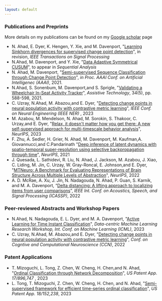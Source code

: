 ```yaml
---
layout: default
---
```


### Publications and Preprints

More details on my publications can be found on my [Google scholar](https://scholar.google.com/citations?hl=en&user=Z-UiPTQAAAAJ) page

- N. Ahad, E. Dyer, K. Hengen, Y. Xie, and M. Davenport, "[Learning Sinkhorn divergences for supervised change point detection](https://arxiv.org/pdf/2202.04000.pdf)",  in revision,  *IEEE Transactions on Signal Processing* 
- N.Ahad, M. Davenport, and Y. Xie, "[Data Adaptive Symmetrical CUSUM](https://arxiv.org/pdf/2210.17353)", to appear in *Sequential Analysis*
- N. Ahad, M. Davenport, "[Semi-supervised Sequence Classification through Change Point Detection](https://ojs.aaai.org/index.php/AAAI/article/view/16814)", *in Proc. AAAI Conf. on Artificial Intelligenec (AAAI)*, 2021.
- N.Ahad, S. Sonenbum, M. Davenport,and S. Sprigle, "[Validating a Wheelchair In-Seat Activity Tracker](https://mdav.ece.gatech.edu/publications/asds-at-2021.pdf)", *Assistive Technology*, 34(5), pp. 588-598, 2021.
- C. Uzray, N.Ahad, M. Abazou,and E. Dyer, "[Detecting change points in neural population activity with contrastive metric
learning](https://ieeexplore.ieee.org/document/10123821)", *IEEE Conf. on Neural Engineering (IEEE NER)* , 2023
- M. Azabou, M. Mendelson, N. Ahad, M. Sorokin, S. Thakoor, C. Urzay,and E. Dyer, "[Relax, it doesn't matter how you get there: A new self-supervised approach for multi-timescale behavior analysis](https://arxiv.org/pdf/2303.08811.pdf)", *NeurIPS*, 2023
- F. Zhu, A. Sedler, H. Grier, N. Ahad, M. Davenport, M. Kaufman,A. Giovannucci,and C.Pandarinath "[Deep inference of
latent dynamics with spatio-temporal super-resolution using selective backpropagation through time](https://proceedings.neurips.cc/paper/2021/file/1325cdae3b6f0f91a1b629307bf2d498-Paper.pdf)", *NeurIPS*, 2021
- J. Quesada, L. Sathidevi, R. Liu, N. Ahad, J. Jackson, M. Azabou, J. Xiao, C. Liding, M. Jin, C. Urzay, W. Gray-Roncal, E. Johnson,and E. Dyer, "[MTNeuro: A Benchmark for Evaluating Representations of Brain Structure Across Multiple Levels of Abstraction](https://proceedings.neurips.cc/paper_files/paper/2022/hash/22fb65e39d318c4b5b56fbe9cb082e3f-Abstract-Datasets_and_Benchmarks.html)", *NeurIPS*, 2022
- A. D. McRae, A. Xu, J. Jin, N. Nadagouda, N. Ahad, P. Guan, S. Karnik, and M. A. Davenport, “[Delta distancing: A lifting approach to localizing items from user comparisons](https://ieeexplore.ieee.org/document/9747038)”, *IEEE Int. Conf. on Acoustics, Speech, and Signal Processing (ICASSP)*, 2022

### Peer-reviewed Abstracts and Workshop Papers

-  N.Ahad, N. Nadagouda, E. L. Dyer, and M. A. Davenport, "[Active Learning for Time Instant Classification](https://dmlr.ai/assets/accepted-papers/100/CameraReady/camera_ready_paper.pdf)", *Data-centric Machine Learning Research Workshop, Int. Conf. on Machine Learning (ICML)*, 2023
-  C. Uzray, N.Ahad, M. Abazou,and E. Dyer, ”[Detecting change points in neural population activity with contrastive metric
learning](https://2022.ccneuro.org/proceedings/0000046.pdf)", *Conf. on Cogntive and Computational Neuroscience (CCN)*, 2022


### Patent Applications

- T. Mizoguchi, L. Tong, Z. Chen, W. Cheng, H. Chen,and N. Ahad, "[Ordinal Classification through Network Decomposition](https://patents.google.com/patent/US20230072533A1/en)", *US Patent App. 17/896,747* , 2023
- L. Tong, T. Mizoguchi, Z. Chen, W. Cheng, H. Chen, and N. Ahad, "[Semi-supervised framework for efficient time-series ordinal classification](https://patents.google.com/patent/US20230252302A1/en)", *US Patent App. 18/152,238*, 2023
